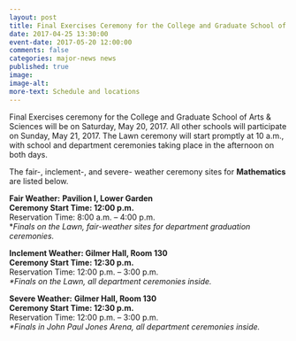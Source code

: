 ```yaml
---
layout: post
title: Final Exercises Ceremony for the College and Graduate School of Arts and Sciences
date: 2017-04-25 13:30:00
event-date: 2017-05-20 12:00:00
comments: false
categories: major-news news
published: true
image:
image-alt:
more-text: Schedule and locations
---
```


Final Exercises ceremony for the College and Graduate School of Arts & Sciences will be on Saturday, May 20, 2017. All other schools will participate on Sunday, May 21, 2017. The Lawn ceremony will start promptly at 10 a.m., with school and department ceremonies taking place in the afternoon on both days.

<!--more-->

<p>The fair-, inclement-, and severe- weather ceremony sites for <strong>Mathematics </strong>are listed below.</p>
<p><strong>Fair Weather:</strong>             <strong>Pavilion I, Lower Garden<br />
Ceremony Start Time: 12:00 p.m.</strong><br />
Reservation Time: 8:00 a.m. – 4:00 p.m.<br />
*<em>Finals on the Lawn, fair-weather sites for department graduation ceremonies.</em></p>
<p><strong>Inclement Weather:  Gilmer Hall, Room 130<br />
Ceremony Start Time: 12:30 p.m.</strong><br />
Reservation Time: 12:00 p.m. – 3:00 p.m.<br /><em>*Finals on the Lawn, all department ceremonies inside.</em></p>
<p><strong>Severe Weather:</strong>       <strong>Gilmer Hall, Room 130<br />
Ceremony Start Time: 12:30 p.m.</strong><br />
Reservation Time: 12:00 p.m. – 3:00 p.m.<br /><em>*Finals in John Paul Jones Arena, all department ceremonies inside.</em></p>
